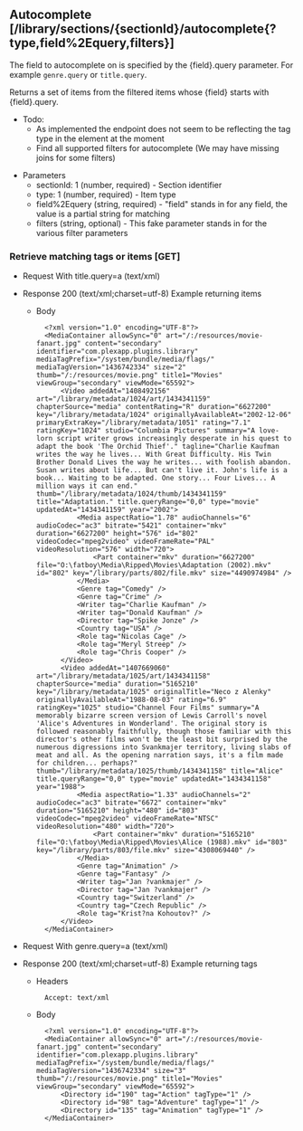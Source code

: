 ## Autocomplete [/library/sections/{sectionId}/autocomplete{?type,field%2Equery,filters}]

The field to autocomplete on is specified by the {field}.query parameter.
For example `genre.query` or `title.query`.

Returns a set of items from the filtered items whose {field} starts with {field}.query.
- Todo:
    - As implemented the endpoint does not seem to be reflecting the tag type in the element at the moment
    - Find all supported filters for autocomplete (We may have missing joins for some filters)

+ Parameters
    + sectionId: 1 (number, required) - Section identifier
    + type: 1 (number, required) - Item type
    + field%2Equery (string, required) - "field" stands in for any field, the value is a partial string for matching
    + filters (string, optional) - This fake parameter stands in for the various filter parameters

### Retrieve matching tags or items [GET]

+ Request With title.query=a (text/xml)

+ Response 200 (text/xml;charset=utf-8)
Example returning items

    + Body

            <?xml version="1.0" encoding="UTF-8"?>
            <MediaContainer allowSync="0" art="/:/resources/movie-fanart.jpg" content="secondary" identifier="com.plexapp.plugins.library" mediaTagPrefix="/system/bundle/media/flags/" mediaTagVersion="1436742334" size="2" thumb="/:/resources/movie.png" title1="Movies" viewGroup="secondary" viewMode="65592">
                <Video addedAt="1408492156" art="/library/metadata/1024/art/1434341159" chapterSource="media" contentRating="R" duration="6627200" key="/library/metadata/1024" originallyAvailableAt="2002-12-06" primaryExtraKey="/library/metadata/1051" rating="7.1" ratingKey="1024" studio="Columbia Pictures" summary="A love-lorn script writer grows increasingly desperate in his quest to adapt the book 'The Orchid Thief'." tagline="Charlie Kaufman writes the way he lives... With Great Difficulty. His Twin Brother Donald Lives the way he writes... with foolish abandon. Susan writes about life... But can't live it. John's life is a book... Waiting to be adapted. One story... Four Lives... A million ways it can end." thumb="/library/metadata/1024/thumb/1434341159" title="Adaptation." title.queryRange="0,0" type="movie" updatedAt="1434341159" year="2002">
                    <Media aspectRatio="1.78" audioChannels="6" audioCodec="ac3" bitrate="5421" container="mkv" duration="6627200" height="576" id="802" videoCodec="mpeg2video" videoFrameRate="PAL" videoResolution="576" width="720">
                        <Part container="mkv" duration="6627200" file="O:\fatboy\Media\Ripped\Movies\Adaptation (2002).mkv" id="802" key="/library/parts/802/file.mkv" size="4490974984" />
                    </Media>
                    <Genre tag="Comedy" />
                    <Genre tag="Crime" />
                    <Writer tag="Charlie Kaufman" />
                    <Writer tag="Donald Kaufman" />
                    <Director tag="Spike Jonze" />
                    <Country tag="USA" />
                    <Role tag="Nicolas Cage" />
                    <Role tag="Meryl Streep" />
                    <Role tag="Chris Cooper" />
                </Video>
                <Video addedAt="1407669060" art="/library/metadata/1025/art/1434341158" chapterSource="media" duration="5165210" key="/library/metadata/1025" originalTitle="Neco z Alenky" originallyAvailableAt="1988-08-03" rating="6.9" ratingKey="1025" studio="Channel Four Films" summary="A memorably bizarre screen version of Lewis Carroll's novel 'Alice's Adventures in Wonderland'. The original story is followed reasonably faithfully, though those familiar with this director's other films won't be the least bit surprised by the numerous digressions into Svankmajer territory, living slabs of meat and all. As the opening narration says, it's a film made for children... perhaps?" thumb="/library/metadata/1025/thumb/1434341158" title="Alice" title.queryRange="0,0" type="movie" updatedAt="1434341158" year="1988">
                    <Media aspectRatio="1.33" audioChannels="2" audioCodec="ac3" bitrate="6672" container="mkv" duration="5165210" height="480" id="803" videoCodec="mpeg2video" videoFrameRate="NTSC" videoResolution="480" width="720">
                        <Part container="mkv" duration="5165210" file="O:\fatboy\Media\Ripped\Movies\Alice (1988).mkv" id="803" key="/library/parts/803/file.mkv" size="4308069440" />
                    </Media>
                    <Genre tag="Animation" />
                    <Genre tag="Fantasy" />
                    <Writer tag="Jan ?vankmajer" />
                    <Director tag="Jan ?vankmajer" />
                    <Country tag="Switzerland" />
                    <Country tag="Czech Republic" />
                    <Role tag="Krist?na Kohoutov?" />
                </Video>
            </MediaContainer>

+ Request With genre.query=a (text/xml)

+ Response 200 (text/xml;charset=utf-8)
Example returning tags

    + Headers

            Accept: text/xml

    + Body

            <?xml version="1.0" encoding="UTF-8"?>
            <MediaContainer allowSync="0" art="/:/resources/movie-fanart.jpg" content="secondary" identifier="com.plexapp.plugins.library" mediaTagPrefix="/system/bundle/media/flags/" mediaTagVersion="1436742334" size="3" thumb="/:/resources/movie.png" title1="Movies" viewGroup="secondary" viewMode="65592">
                <Directory id="190" tag="Action" tagType="1" />
                <Directory id="98" tag="Adventure" tagType="1" />
                <Directory id="135" tag="Animation" tagType="1" />
            </MediaContainer>
